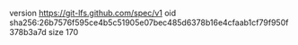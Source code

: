 version https://git-lfs.github.com/spec/v1
oid sha256:26b7576f595ce4b5c51905e07bec485d6378b16e4cfaab1cf79f950f378b3a7d
size 170
